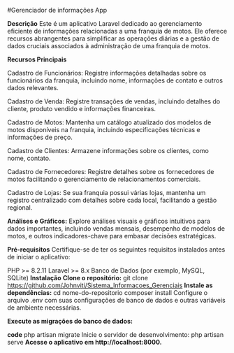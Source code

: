 #Gerenciador de informações App

**Descrição**
Este é um aplicativo Laravel dedicado ao gerenciamento eficiente de informações relacionadas a uma franquia de motos. Ele oferece recursos abrangentes para simplificar as operações diárias e a gestão de dados cruciais associados à administração de uma franquia de motos.

**Recursos Principais**

Cadastro de Funcionários: Registre informações detalhadas sobre os funcionários da franquia, incluindo nome, informações de contato e outros dados relevantes.

Cadastro de Venda: Registre transações de vendas, incluindo detalhes do cliente, produto vendido e informações financeiras.

Cadastro de Motos: Mantenha um catálogo atualizado dos modelos de motos disponíveis na franquia, incluindo especificações técnicas e informações de preço.

Cadastro de Clientes: Armazene informações sobre os clientes, como nome, contato.

Cadastro de Fornecedores: Registre detalhes sobre os fornecedores de motos facilitando o gerenciamento de relacionamentos comerciais.

Cadastro de Lojas: Se sua franquia possui várias lojas, mantenha um registro centralizado com detalhes sobre cada local, facilitando a gestão regional.

**Análises e Gráficos:** Explore análises visuais e gráficos intuitivos para dados importantes, incluindo vendas mensais, desempenho de modelos de motos, e outros indicadores-chave para embasar decisões estratégicas.

**Pré-requisitos**
Certifique-se de ter os seguintes requisitos instalados antes de iniciar o aplicativo:

PHP >= 8.2.11
Laravel >= 8.x
Banco de Dados (por exemplo, MySQL, SQLite)
**Instalação**
**Clone o repositório:**
git clone https://github.com/Johnviti/Sistema_Informacoes_Gerenciais
**Instale as dependências:**
cd nome-do-repositorio
composer install
Configure o arquivo .env com suas configurações de banco de dados e outras variáveis de ambiente necessárias.

**Execute as migrações do banco de dados:**

**code**
php artisan migrate
Inicie o servidor de desenvolvimento:
php artisan serve
**Acesse o aplicativo em http://localhost:8000.**

